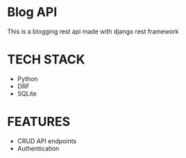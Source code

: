 # Blog  API
This is a blogging rest api made with django rest framework

# TECH STACK
- Python
- DRF
- SQLite
  
# FEATURES
- CRUD API endpoints
- Authentication 
